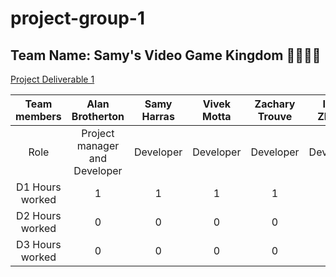 # project-group-1
## Team Name: Samy's Video Game Kingdom 🤴🏾🏰🐴

[Project Deliverable 1](https://github.com/McGill-ECSE321-Fall2024/project-group-1/wiki/Deliverable-1)

| Team members | Alan Brotherton    | Samy Harras    | Vivek Motta | Zachary Trouve | Ivan Zhang |
| :---:   | :---: | :---: | :---: |  :---: |  :---: |
| Role | Project manager and Developer   | Developer   | Developer | Developer | Developer |
| D1 Hours worked | 1   | 1   | 1 | 1 | 1 |
| D2 Hours worked | 0   | 0   | 0 | 0 | 0 |
| D3 Hours worked | 0   | 0   | 0 | 0 | 0 |

